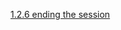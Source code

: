 [1.2.6 ending the session](/appium/01_ruby_appium_native_ios_automation/02_appium_ruby_console/06_ending_the_session.md)
